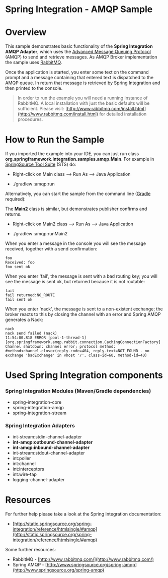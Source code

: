 Spring Integration - AMQP Sample
================================

# Overview

This sample demonstrates basic functionality of the **Spring Integration AMQP Adapter**, which uses the [Advanced Message Queuing Protocol](http://www.amqp.org/) (AMQP) to send and retrieve messages. As AMQP Broker implementation the sample uses [RabbitMQ](http://www.rabbitmq.com/).

Once the application is started, you enter some text on the command prompt and a message containing that entered text is dispatched to the AMQP queue. In return that message is retrieved by Spring Integration and then printed to the console. 

> In order to run the example you will need a running  instance of RabbitMQ. A local installation with just the basic defaults will be sufficient. Please visit: [http://www.rabbitmq.com/install.html](http://www.rabbitmq.com/install.html) for detailed installation procedures.

# How to Run the Sample

If you imported the example into your IDE, you can just run class **org.springframework.integration.samples.amqp.Main**. For example in [SpringSource Tool Suite](http://www.springsource.com/developer/sts) (STS) do:

* Right-click on Main class --> Run As --> Java Application

* ./gradlew :amqp:run

Alternatively, you can start the sample from the command line ([Gradle](http://www.gradle.org) required):

The __Main2__ class is similar, but demonstrates publisher confirms and returns.

* Right-click on Main2 class --> Run As --> Java Application

* ./gradlew :amqp:runMain2

When you enter a message in the console you will see the message received, together with a send confirmation:

````
foo
Received: foo
foo sent ok
````

When you enter 'fail', the message is sent with a bad routing key; you will see the message is sent ok, but returned because it is not routable:

````
fail
fail returned:NO_ROUTE
fail sent ok
````

When you enter 'nack', the message is sent to a non-existent exchange; the broker reacts to this by closing the channel with an error and Spring AMQP generates a Nack:

````
nack
nack send failed (nack)
11:54:00.818 ERROR [pool-1-thread-1][org.springframework.amqp.rabbit.connection.CachingConnectionFactory] Channel shutdown: channel error; protocol method: #method<channel.close>(reply-code=404, reply-text=NOT_FOUND - no exchange 'badExchange' in vhost '/', class-id=60, method-id=40)
````

# Used Spring Integration components

### Spring Integration Modules (Maven/Gradle dependencies)

* spring-integration-core
* spring-integration-amqp
* spring-integration-stream

### Spring Integration Adapters

* int-stream:stdin-channel-adapter
* **int-amqp:outbound-channel-adapter**
* **int-amqp:inbound-channel-adapter**
* int-stream:stdout-channel-adapter
* int:poller
* int:channel
* int:interceptors
* int:wire-tap
* logging-channel-adapter

# Resources

For further help please take a look at the Spring Integration documentation:

* [http://static.springsource.org/spring-integration/reference/htmlsingle/#amqp](http://static.springsource.org/spring-integration/reference/htmlsingle/#amqp)

Some further resources:

* RabbitMQ -  [http://www.rabbitmq.com/](http://www.rabbitmq.com/)
* Spring AMQP - [http://www.springsource.org/spring-amqp](http://www.springsource.org/spring-amqp)
